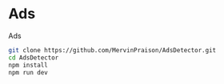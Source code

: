 # Ads

Ads

```sh
git clone https://github.com/MervinPraison/AdsDetector.git
cd AdsDetector
npm install
npm run dev
```
